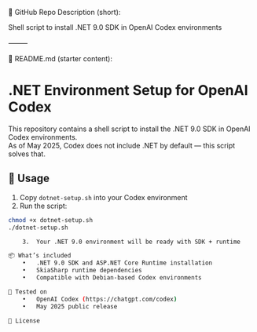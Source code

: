 
📝 GitHub Repo Description (short):

Shell script to install .NET 9.0 SDK in OpenAI Codex environments

⸻

📖 README.md (starter content):

# .NET Environment Setup for OpenAI Codex

This repository contains a shell script to install the .NET 9.0 SDK in OpenAI Codex environments.  
As of May 2025, Codex does not include .NET by default — this script solves that.

## 🚀 Usage

1. Copy `dotnet-setup.sh` into your Codex environment  
2. Run the script:
```bash
chmod +x dotnet-setup.sh
./dotnet-setup.sh

	3.	Your .NET 9.0 environment will be ready with SDK + runtime

📦 What’s included
	•	.NET 9.0 SDK and ASP.NET Core Runtime installation
	•	SkiaSharp runtime dependencies
	•	Compatible with Debian-based Codex environments

🧪 Tested on
	•	OpenAI Codex (https://chatgpt.com/codex)
	•	May 2025 public release

📄 License
